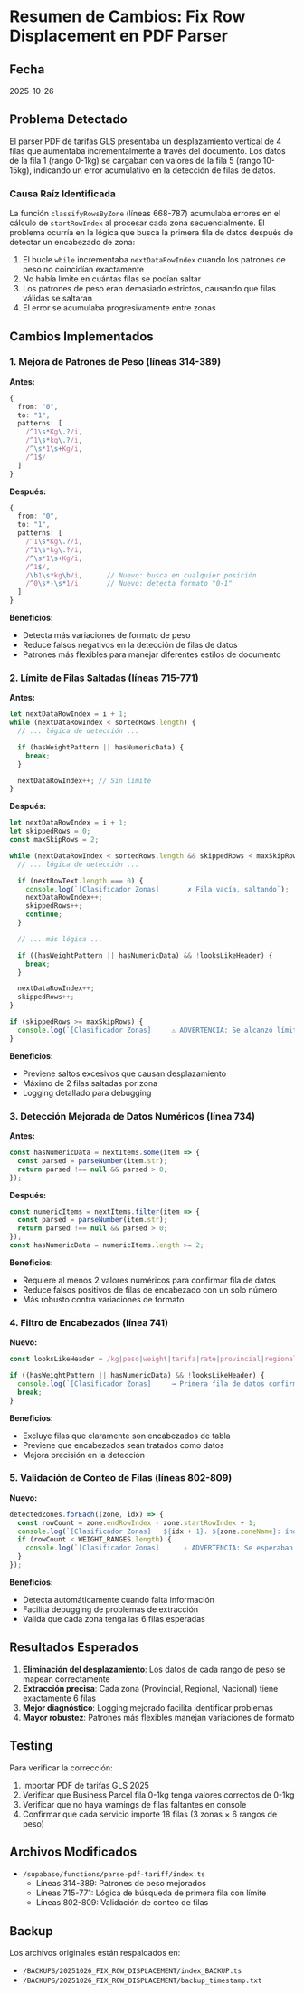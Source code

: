 # Resumen de Cambios: Fix Row Displacement en PDF Parser

## Fecha
2025-10-26

## Problema Detectado

El parser PDF de tarifas GLS presentaba un desplazamiento vertical de 4 filas que aumentaba incrementalmente a través del documento. Los datos de la fila 1 (rango 0-1kg) se cargaban con valores de la fila 5 (rango 10-15kg), indicando un error acumulativo en la detección de filas de datos.

### Causa Raíz Identificada

La función `classifyRowsByZone` (líneas 668-787) acumulaba errores en el cálculo de `startRowIndex` al procesar cada zona secuencialmente. El problema ocurría en la lógica que busca la primera fila de datos después de detectar un encabezado de zona:

1. El bucle `while` incrementaba `nextDataRowIndex` cuando los patrones de peso no coincidían exactamente
2. No había límite en cuántas filas se podían saltar
3. Los patrones de peso eran demasiado estrictos, causando que filas válidas se saltaran
4. El error se acumulaba progresivamente entre zonas

## Cambios Implementados

### 1. Mejora de Patrones de Peso (líneas 314-389)

**Antes:**
```typescript
{
  from: "0",
  to: "1",
  patterns: [
    /^1\s*Kg\.?/i,
    /^1\s*kg\.?/i,
    /^\s*1\s+Kg/i,
    /^1$/
  ]
}
```

**Después:**
```typescript
{
  from: "0",
  to: "1",
  patterns: [
    /^1\s*Kg\.?/i,
    /^1\s*kg\.?/i,
    /^\s*1\s+Kg/i,
    /^1$/,
    /\b1\s*kg\b/i,      // Nuevo: busca en cualquier posición
    /^0\s*-\s*1/i       // Nuevo: detecta formato "0-1"
  ]
}
```

**Beneficios:**
- Detecta más variaciones de formato de peso
- Reduce falsos negativos en la detección de filas de datos
- Patrones más flexibles para manejar diferentes estilos de documento

### 2. Límite de Filas Saltadas (líneas 715-771)

**Antes:**
```typescript
let nextDataRowIndex = i + 1;
while (nextDataRowIndex < sortedRows.length) {
  // ... lógica de detección ...

  if (hasWeightPattern || hasNumericData) {
    break;
  }

  nextDataRowIndex++; // Sin límite
}
```

**Después:**
```typescript
let nextDataRowIndex = i + 1;
let skippedRows = 0;
const maxSkipRows = 2;

while (nextDataRowIndex < sortedRows.length && skippedRows < maxSkipRows) {
  // ... lógica de detección ...

  if (nextRowText.length === 0) {
    console.log(`[Clasificador Zonas]       ✗ Fila vacía, saltando`);
    nextDataRowIndex++;
    skippedRows++;
    continue;
  }

  // ... más lógica ...

  if ((hasWeightPattern || hasNumericData) && !looksLikeHeader) {
    break;
  }

  nextDataRowIndex++;
  skippedRows++;
}

if (skippedRows >= maxSkipRows) {
  console.log(`[Clasificador Zonas]     ⚠ ADVERTENCIA: Se alcanzó límite de filas saltadas`);
}
```

**Beneficios:**
- Previene saltos excesivos que causan desplazamiento
- Máximo de 2 filas saltadas por zona
- Logging detallado para debugging

### 3. Detección Mejorada de Datos Numéricos (línea 734)

**Antes:**
```typescript
const hasNumericData = nextItems.some(item => {
  const parsed = parseNumber(item.str);
  return parsed !== null && parsed > 0;
});
```

**Después:**
```typescript
const numericItems = nextItems.filter(item => {
  const parsed = parseNumber(item.str);
  return parsed !== null && parsed > 0;
});
const hasNumericData = numericItems.length >= 2;
```

**Beneficios:**
- Requiere al menos 2 valores numéricos para confirmar fila de datos
- Reduce falsos positivos de filas de encabezado con un solo número
- Más robusto contra variaciones de formato

### 4. Filtro de Encabezados (línea 741)

**Nuevo:**
```typescript
const looksLikeHeader = /kg|peso|weight|tarifa|rate|provincial|regional|nacional|zone/i.test(nextRowText);

if ((hasWeightPattern || hasNumericData) && !looksLikeHeader) {
  console.log(`[Clasificador Zonas]     → Primera fila de datos confirmada en índice ${nextDataRowIndex}`);
  break;
}
```

**Beneficios:**
- Excluye filas que claramente son encabezados de tabla
- Previene que encabezados sean tratados como datos
- Mejora precisión en la detección

### 5. Validación de Conteo de Filas (líneas 802-809)

**Nuevo:**
```typescript
detectedZones.forEach((zone, idx) => {
  const rowCount = zone.endRowIndex - zone.startRowIndex + 1;
  console.log(`[Clasificador Zonas]   ${idx + 1}. ${zone.zoneName}: índices ${zone.startRowIndex}-${zone.endRowIndex} (${rowCount} filas)`);
  if (rowCount < WEIGHT_RANGES.length) {
    console.log(`[Clasificador Zonas]      ⚠ ADVERTENCIA: Se esperaban ${WEIGHT_RANGES.length} filas, pero solo hay ${rowCount}`);
  }
});
```

**Beneficios:**
- Detecta automáticamente cuando falta información
- Facilita debugging de problemas de extracción
- Valida que cada zona tenga las 6 filas esperadas

## Resultados Esperados

1. **Eliminación del desplazamiento**: Los datos de cada rango de peso se mapean correctamente
2. **Extracción precisa**: Cada zona (Provincial, Regional, Nacional) tiene exactamente 6 filas
3. **Mejor diagnóstico**: Logging mejorado facilita identificar problemas
4. **Mayor robustez**: Patrones más flexibles manejan variaciones de formato

## Testing

Para verificar la corrección:

1. Importar PDF de tarifas GLS 2025
2. Verificar que Business Parcel fila 0-1kg tenga valores correctos de 0-1kg
3. Verificar que no haya warnings de filas faltantes en console
4. Confirmar que cada servicio importe 18 filas (3 zonas × 6 rangos de peso)

## Archivos Modificados

- `/supabase/functions/parse-pdf-tariff/index.ts`
  - Líneas 314-389: Patrones de peso mejorados
  - Líneas 715-771: Lógica de búsqueda de primera fila con límite
  - Líneas 802-809: Validación de conteo de filas

## Backup

Los archivos originales están respaldados en:
- `/BACKUPS/20251026_FIX_ROW_DISPLACEMENT/index_BACKUP.ts`
- `/BACKUPS/20251026_FIX_ROW_DISPLACEMENT/backup_timestamp.txt`
